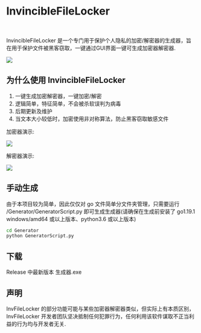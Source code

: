 # InvincibleFileLocker

<a href="LICENSE"><img src="https://img.shields.io/badge/协议-GPL v3.0-blue" alt=""/></a>&nbsp;
<a href=""><img src="https://img.shields.io/badge/语言-golang-blue" alt=""/></a>&nbsp;

InvincibleFileLocker 是一个专门用于保护个人隐私的加密/解密器的生成器，旨在用于保护文件被黑客窃取，一键通过GUI界面一键可生成加密器解密器. 

![](/resources/generate_show_small.gif)

## 为什么使用 InvincibleFileLocker

1. 一键生成加密解密器，一键加密/解密
2. 逻辑简单，特征简单，不会被杀软误判为病毒
3. 后期更新及维护
4. 当文本大小较低时，加密使用非对称算法，防止黑客窃取敏感文件

加密器演示: 

![](/resources/encryptor_show.gif)

解密器演示: 

![](/resources/decryptor_show.gif)

## 手动生成

由于本项目较为简单，因此仅仅对 go 文件简单分文件夹管理，只需要运行 /Generator/GeneratorScript.py 即可生成生成器(请确保在生成前安装了 go1.19.1 windows/amd64 或以上版本、python3.6 或以上版本)

```bash
cd Generator
python GeneratorScript.py
```

## 下载

Release 中最新版本 生成器.exe

## 声明

InvFileLocker 的部分功能可能与某些加密器解密器类似，但实际上有本质区别，InvFileLocker 开发者团队坚决抵制任何犯罪行为，任何利用该软件谋取不正当利益的行为均与开发者无关. 
